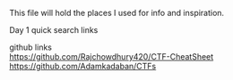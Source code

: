 This file will hold the places I used for info and inspiration.

Day 1 quick search links

github links  
https://github.com/Rajchowdhury420/CTF-CheatSheet  
https://github.com/Adamkadaban/CTFs
